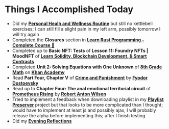 # Things I Accomplished Today

- Did my **[Personal Healh and Wellness Routine](../../routines/2024/personal-health-and-wellness-routine/personal-health-and-wellness-routine-2024-week-8)** but still no kettlebell exercises; I can still fill a slight pain in my left arm, possibly tomorrow I will try again
- Completed the **Closures** section in **[Learn Rust Programming - Complete Course 🦀](https://www.youtube.com/watch?v=BpPEoZW5IiY)**
- Completed up to **Basic NFT: Tests** of **Lesson 11: Foundry NFTs | MoodNFT** of **[Learn Solidity, Blockchain Development, & Smart Contracts](https://www.youtube.com/watch?v=umepbfKp5rI)**
- Completed **Unit 2: Solving Equations with One Unknown** of **[8th Grade Math](https://www.khanacademy.org/math/cc-eighth-grade-math)** on **[Khan Academy](https://www.khanacademy.org)**
- Read **Part Four, Chapter V** of **[Crime and Punishment](https://www.goodreads.com/book/show/7144.Crime_and_Punishment)** by **[Fyodor Dostoevsky](https://www.goodreads.com/author/show/3137322.Fyodor_Dostoevsky)**
- Read up to **Chapter Four: The anal emotional territorial circuit** of **[Prometheus Rising](https://www.goodreads.com/book/show/28597.Prometheus_Rising)** by **[Robert Anton Wilson](https://www.goodreads.com/author/show/2918.Robert_Anton_Wilson)**
- Tried to implement a feedback when downloading playlist in my **[Playlist Preserver](https://github.com/evorhard/Playlist-Preserver)** project but that looks to be more complicated than I thought; would have to implement at least js and possibly ajax, I will probably release the alpha before implementing this; after I finish testing
- Did my **[Evening Reflections](../../routines/evening-reflections.md)**
